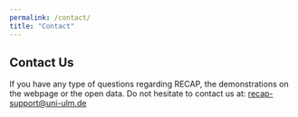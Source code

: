 ```yaml
---
permalink: /contact/
title: "Contact"
---
```


## Contact Us

If you have any type of questions regarding RECAP, the demonstrations on the webpage or the open data. Do not hesitate to contact us at: recap-support@uni-ulm.de